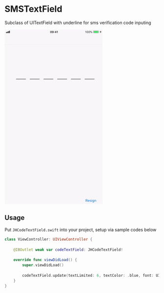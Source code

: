 # SMSTextField
Subclass of UITextField with underline for sms verification code inputing

![Demo](./onetimecode.gif)

## Usage

Put `JHCodeTextField.swift` into your project, setup via sample codes below

```Swift
class ViewController: UIViewController {

    @IBOutlet weak var codeTextField: JHCodeTextField!
    
    override func viewDidLoad() {
        super.viewDidLoad()
        
        codeTextField.update(textLimited: 6, textColor: .blue, font: UIFont.systemFont(ofSize: 30), underlineColor: .darkGray)
    }
}
```

